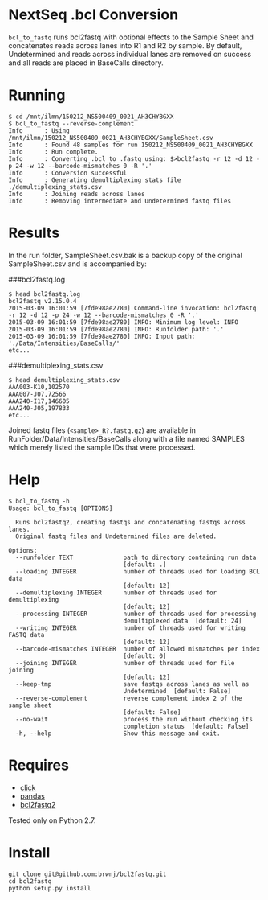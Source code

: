 # NextSeq .bcl Conversion
`bcl_to_fastq` runs bcl2fastq with optional effects to the Sample Sheet and
concatenates reads across lanes into R1 and R2 by sample. By default,
Undetermined and reads across individual lanes are removed on success and
all reads are placed in BaseCalls directory.

# Running
```
$ cd /mnt/ilmn/150212_NS500409_0021_AH3CHYBGXX
$ bcl_to_fastq --reverse-complement
Info      : Using /mnt/ilmn/150212_NS500409_0021_AH3CHYBGXX/SampleSheet.csv
Info      : Found 48 samples for run 150212_NS500409_0021_AH3CHYBGXX
Info      : Run complete.
Info      : Converting .bcl to .fastq using: $>bcl2fastq -r 12 -d 12 -p 24 -w 12 --barcode-mismatches 0 -R '.'
Info      : Conversion successful
Info      : Generating demultiplexing stats file ./demultiplexing_stats.csv
Info      : Joining reads across lanes
Info      : Removing intermediate and Undetermined fastq files
```

# Results
In the run folder, SampleSheet.csv.bak is a backup copy of the original
SampleSheet.csv and is accompanied by:

###bcl2fastq.log
```
$ head bcl2fastq.log
bcl2fastq v2.15.0.4
2015-03-09 16:01:59 [7fde98ae2780] Command-line invocation: bcl2fastq -r 12 -d 12 -p 24 -w 12 --barcode-mismatches 0 -R '.'
2015-03-09 16:01:59 [7fde98ae2780] INFO: Minimum log level: INFO
2015-03-09 16:01:59 [7fde98ae2780] INFO: Runfolder path: '.'
2015-03-09 16:01:59 [7fde98ae2780] INFO: Input path: './Data/Intensities/BaseCalls/'
etc...
```

###demultiplexing_stats.csv
```
$ head demultiplexing_stats.csv
AAA003-K10,102570
AAA007-J07,72566
AAA240-I17,146605
AAA240-J05,197833
etc...
```

Joined fastq files (`<sample>_R?.fastq.gz`) are available in
RunFolder/Data/Intensities/BaseCalls along with a file named SAMPLES which
merely listed the sample IDs that were processed.

# Help
```
$ bcl_to_fastq -h
Usage: bcl_to_fastq [OPTIONS]

  Runs bcl2fastq2, creating fastqs and concatenating fastqs across lanes.
  Original fastq files and Undetermined files are deleted.

Options:
  --runfolder TEXT              path to directory containing run data
                                [default: .]
  --loading INTEGER             number of threads used for loading BCL data
                                [default: 12]
  --demultiplexing INTEGER      number of threads used for demultiplexing
                                [default: 12]
  --processing INTEGER          number of threads used for processing
                                demultiplexed data  [default: 24]
  --writing INTEGER             number of threads used for writing FASTQ data
                                [default: 12]
  --barcode-mismatches INTEGER  number of allowed mismatches per index
                                [default: 0]
  --joining INTEGER             number of threads used for file joining
                                [default: 12]
  --keep-tmp                    save fastqs across lanes as well as
                                Undetermined  [default: False]
  --reverse-complement          reverse complement index 2 of the sample sheet
                                [default: False]
  --no-wait                     process the run without checking its
                                completion status  [default: False]
  -h, --help                    Show this message and exit.
```

# Requires
+ [click](http://click.pocoo.org/4/)
+ [pandas](http://pandas.pydata.org/)
+ [bcl2fastq2](http://support.illumina.com/downloads/bcl2fastq_conversion_software.html)

Tested only on Python 2.7.

# Install
```
git clone git@github.com:brwnj/bcl2fastq.git
cd bcl2fastq
python setup.py install
```
